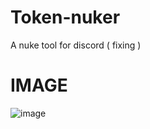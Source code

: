 # Token-nuker
A nuke tool for discord ( fixing )
# IMAGE
![image](https://user-images.githubusercontent.com/103272479/189467345-34dfc27e-3be5-4ce7-a901-66460fb3bff8.png)
